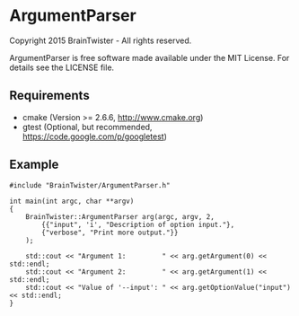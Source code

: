 ArgumentParser
==============

Copyright 2015 BrainTwister - All rights reserved.

ArgumentParser is free software made available under the MIT License. For details see the LICENSE file.

Requirements
------------

- cmake (Version >= 2.6.6, http://www.cmake.org)
- gtest (Optional, but recommended, https://code.google.com/p/googletest)

Example
-------

```
#include "BrainTwister/ArgumentParser.h"

int main(int argc, char **argv)
{
    BrainTwister::ArgumentParser arg(argc, argv, 2,
        {{"input", 'i', "Description of option input."},
        {"verbose", "Print more output."}}
    );

    std::cout << "Argument 1:         " << arg.getArgument(0) << std::endl;
    std::cout << "Argument 2:         " << arg.getArgument(1) << std::endl;
    std::cout << "Value of '--input': " << arg.getOptionValue("input") << std::endl;
}
```
